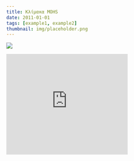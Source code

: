 ```yaml
---
title: Κλίμακα ΜΟHS
date: 2011-01-01
tags: [example1, example2]
thumbnail: img/placeholder.png
---
```

[![](http://2.bp.blogspot.com/_2m5PRBmIJl4/TThZIAQwGDI/AAAAAAAAAC4/CTA0Op31OlQ/s200/mohs+scale+of+hardness.gif)](http://2.bp.blogspot.com/_2m5PRBmIJl4/TThZIAQwGDI/AAAAAAAAAC4/CTA0Op31OlQ/s1600/mohs+scale+of+hardness.gif) 
<iframe allowfullscreen="true" webkitallowfullscreen="true" mozallowfullscreen="true" width="320" height="266" src="https://www.youtube.com/embed/VfZ1kP4ErKc?feature=player_embedded" frameborder="0"></iframe>
